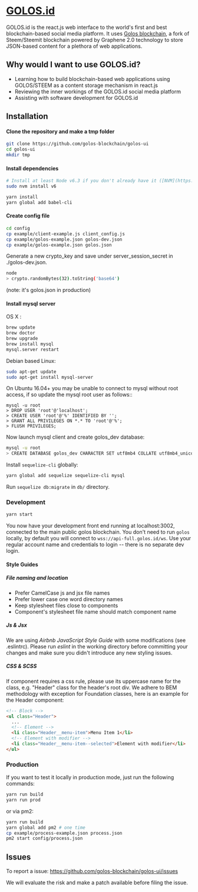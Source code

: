 # [GOLOS.id](https://golos.id)

GOLOS.id is the react.js web interface to the world's first and best blockchain-based social media platform.  It uses [Golos blockchain](https://github.com/golos-blockchain/golos), a fork of Steem/Steemit blockchain powered by Graphene 2.0 technology to store JSON-based content for a plethora of web applications.   

## Why would I want to use GOLOS.id?
* Learning how to build blockchain-based web applications using GOLOS/STEEM as a content storage mechanism in react.js
* Reviewing the inner workings of the GOLOS.id social media platform
* Assisting with software development for GOLOS.id

## Installation

#### Clone the repository and make a tmp folder
```bash
git clone https://github.com/golos-blockchain/golos-ui
cd golos-ui
mkdir tmp
```

#### Install dependencies

```bash
# Install at least Node v6.3 if you don't already have it ([NVM](https://github.com/creationix/nvm) recommended)
sudo nvm install v6

yarn install
yarn global add babel-cli
```

#### Create config file


```bash
cd config
cp example/client-example.js client_config.js
cp example/golos-example.json golos-dev.json
cp example/golos-example.json golos.json
```

Generate a new crypto_key and save under server_session_secret in ./golos-dev.json.

```bash
node
> crypto.randomBytes(32).toString('base64')
```

(note: it's golos.json in production)

#### Install mysql server

OS X :

```bash
brew update
brew doctor
brew upgrade
brew install mysql
mysql.server restart
```

Debian based Linux:

```bash
sudo apt-get update
sudo apt-get install mysql-server
```

On Ubuntu 16.04+ you may be unable to connect to mysql without root access, if
so update the mysql root user as follows::

```
mysql -u root
> DROP USER 'root'@'localhost';
> CREATE USER 'root'@'%' IDENTIFIED BY '';
> GRANT ALL PRIVILEGES ON *.* TO 'root'@'%';
> FLUSH PRIVILEGES;
```

Now launch mysql client and create golos_dev database:
```bash
mysql -u root
> CREATE DATABASE golos_dev CHARACTER SET utf8mb4 COLLATE utf8mb4_unicode_ci;
```

Install `sequelize-cli` globally:

```bash
yarn global add sequelize sequelize-cli mysql
```

Run `sequelize db:migrate` in `db/` directory.

### Development

```bash
yarn start
```

You now have your development front end running at localhost:3002, connected to the main public golos blockchain. You don't need to run ```golos``` locally, by default you will connect to ```wss://api-full.golos.id/ws```.  Use your regular account name and credentials to login -- there is no separate dev login.

#### Style Guides

##### File naming and location

- Prefer CamelCase js and jsx file names
- Prefer lower case one word directory names
- Keep stylesheet files close to components
- Component's stylesheet file name should match component name

##### Js & Jsx
We are using _Airbnb JavaScript Style Guide_ with some modifications (see .eslintrc).
Please run _eslint_ in the working directory before committing your changes and make sure you didn't introduce any new styling issues.

##### CSS & SCSS
If component requires a css rule, please use its uppercase name for the class, e.g. "Header" class for the header's root div.
We adhere to BEM methodology with exception for Foundation classes, here is an example for the Header component:

```html
<!-- Block -->
<ul class="Header">
  ...
  <!-- Element -->
  <li class="Header__menu-item">Menu Item 1</li>
  <!-- Element with modifier -->
  <li class="Header__menu-item--selected">Element with modifier</li>
</ul>
```

### Production

If you want to test it locally in production mode, just run the following commands:

```bash
yarn run build
yarn run prod
```

or via pm2:

```bash
yarn run build
yarn global add pm2 # one time
cp example/process-example.json process.json
pm2 start config/process.json
```


## Issues

To report a issue: https://github.com/golos-blockchain/golos-ui/issues

We will evaluate the risk and make a patch available before filing the issue.
